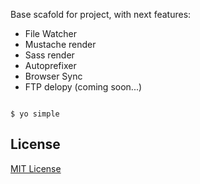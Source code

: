 Base scafold for project, with next features:

- File Watcher
- Mustache render
- Sass render
- Autoprefixer
- Browser Sync
- FTP delopy (coming soon...)



```

$ yo simple

```


## License

[MIT License](http://en.wikipedia.org/wiki/MIT_License)
